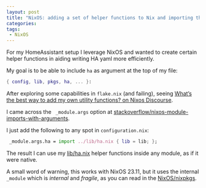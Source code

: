 ```yaml
---
layout: post
title: "NixOS: adding a set of helper functions to Nix and importing these"
categories: 
tags:
 - NixOS
---
```


For my HomeAssistant setup I leverage NixOS and wanted to create certain helper functions in aiding writing HA yaml more efficiently. 

My goal is to be able to include `ha` as argument at the top of my file:
```nix
{ config, lib, pkgs, ha, ... }:
```

After exploring some capabilities in `flake.nix` (and failing), seeing [What’s the best way to add my own utility functions? on Nixos Discourse](https://discourse.nixos.org/t/whats-the-best-way-to-add-my-own-utility-functions/11576).

I came across the ` _module.args` option at [stackoverflow/nixos-module-imports-with-arguments](https://stackoverflow.com/a/47713963).

I just add the following to any spot in `configuration.nix`:

```nix
 _module.args.ha = import ../lib/ha.nix { lib = lib; };
```

The result I can use my [lib/ha.nix](https://github.com/nathan-gs/nix-conf/blob/main/lib/ha.nix) helper functions inside any module, as if it were native. 

A small word of warning, this works with NixOS 23.11, but it uses the internal `_module` which is _internal_ and _fragile_, as you can read in the [NixOS/nixpkgs](https://github.com/NixOS/nixpkgs/blob/695027f61c702ea0de6baa3122b282d672fede09/lib/modules.nix#L43).


